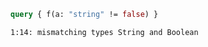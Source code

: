 ```graphql
query { f(a: "string" != false) }
```

```
1:14: mismatching types String and Boolean
```